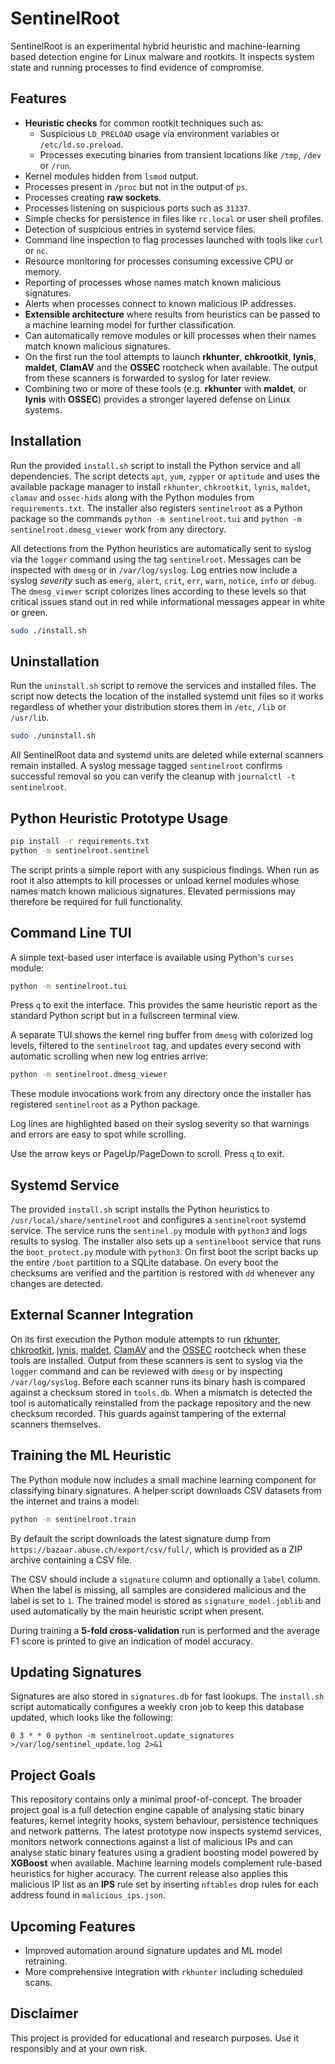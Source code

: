 # SentinelRoot

SentinelRoot is an experimental hybrid heuristic and machine-learning based detection engine for Linux malware and rootkits. It inspects system state and running processes to find evidence of compromise.

## Features

- **Heuristic checks** for common rootkit techniques such as:
  - Suspicious `LD_PRELOAD` usage via environment variables or `/etc/ld.so.preload`.
  - Processes executing binaries from transient locations like `/tmp`, `/dev` or `/run`.
- Kernel modules hidden from `lsmod` output.
- Processes present in `/proc` but not in the output of `ps`.
- Processes creating **raw sockets**.
- Processes listening on suspicious ports such as `31337`.
- Simple checks for persistence in files like `rc.local` or user shell profiles.
- Detection of suspicious entries in systemd service files.
- Command line inspection to flag processes launched with tools like `curl` or `nc`.
- Resource monitoring for processes consuming excessive CPU or memory.
- Reporting of processes whose names match known malicious signatures.
- Alerts when processes connect to known malicious IP addresses.
- **Extensible architecture** where results from heuristics can be passed to a machine learning model for further classification.
- Can automatically remove modules or kill processes when their names match
  known malicious signatures.
- On the first run the tool attempts to launch **rkhunter**, **chkrootkit**,
  **lynis**, **maldet**, **ClamAV** and the **OSSEC** rootcheck when available. The output
  from these scanners is forwarded to syslog for later review.
- Combining two or more of these tools (e.g. **rkhunter** with **maldet**, or
  **lynis** with **OSSEC**) provides a stronger layered defense on Linux
  systems.

## Installation

Run the provided `install.sh` script to install the Python service and all
dependencies. The script detects `apt`, `yum`, `zypper` or `aptitude` and uses
the available package manager to install `rkhunter`, `chkrootkit`, `lynis`,
`maldet`, `clamav` and `ossec-hids` along with the Python modules from
`requirements.txt`. The installer also registers `sentinelroot` as a Python
package so the commands `python -m sentinelroot.tui` and
`python -m sentinelroot.dmesg_viewer` work from any directory.

All detections from the Python heuristics are automatically sent to syslog via
the `logger` command using the tag `sentinelroot`.  Messages can be inspected
with `dmesg` or in `/var/log/syslog`.
Log entries now include a syslog *severity* such as `emerg`, `alert`,
`crit`, `err`, `warn`, `notice`, `info` or `debug`.  The
`dmesg_viewer` script colorizes lines according to these levels so that
critical issues stand out in red while informational messages appear in
white or green.

```bash
sudo ./install.sh
```

## Uninstallation

Run the `uninstall.sh` script to remove the services and installed files.  The
script now detects the location of the installed systemd unit files so it works
regardless of whether your distribution stores them in `/etc`, `/lib` or
`/usr/lib`.

```bash
sudo ./uninstall.sh
```

All SentinelRoot data and systemd units are deleted while external scanners
remain installed.  A syslog message tagged `sentinelroot` confirms successful
removal so you can verify the cleanup with `journalctl -t sentinelroot`.


## Python Heuristic Prototype Usage

```bash
pip install -r requirements.txt
python -m sentinelroot.sentinel
```

The script prints a simple report with any suspicious findings. When run as
root it also attempts to kill processes or unload kernel modules whose names
match known malicious signatures. Elevated permissions may therefore be
required for full functionality.

## Command Line TUI

A simple text-based user interface is available using Python's `curses` module:

```bash
python -m sentinelroot.tui
```

Press `q` to exit the interface. This provides the same heuristic report as the
standard Python script but in a fullscreen terminal view.

A separate TUI shows the kernel ring buffer from `dmesg` with colorized log
levels, filtered to the `sentinelroot` tag, and updates every second with
automatic scrolling when new log entries arrive:

```bash
python -m sentinelroot.dmesg_viewer
```

These module invocations work from any directory once the installer has
registered `sentinelroot` as a Python package.

Log lines are highlighted based on their syslog severity so that warnings and
errors are easy to spot while scrolling.

Use the arrow keys or PageUp/PageDown to scroll.  Press `q` to exit.

## Systemd Service

The provided `install.sh` script installs the Python heuristics to
`/usr/local/share/sentinelroot` and configures a `sentinelroot` systemd
service. The service runs the `sentinel.py` module with `python3` and logs
results to syslog. The installer also sets up a `sentinelboot` service that
runs the `boot_protect.py` module with `python3`. On first boot the script
backs up the entire `/boot` partition to a SQLite database. On every boot the
checksums are verified and the partition is restored with ``dd`` whenever any
changes are detected.

## External Scanner Integration

On its first execution the Python module attempts to run [rkhunter](http://rkhunter.sourceforge.net/), [chkrootkit](http://www.chkrootkit.org/), [lynis](https://cisofy.com/lynis/), [maldet](https://www.rfxn.com/projects/linux-malware-detect/), [ClamAV](https://www.clamav.net/) and the [OSSEC](https://www.ossec.net/) rootcheck when these tools are installed. Output from these scanners is sent to syslog via the `logger` command and can be reviewed with `dmesg` or by inspecting `/var/log/syslog`.
Before each scanner runs its binary hash is compared against a checksum stored in
`tools.db`.  When a mismatch is detected the tool is automatically reinstalled
from the package repository and the new checksum recorded.  This guards against
tampering of the external scanners themselves.

## Training the ML Heuristic

The Python module now includes a small machine learning component for classifying
binary signatures. A helper script downloads CSV datasets from the internet and
trains a model:

```bash
python -m sentinelroot.train
```

By default the script downloads the latest signature dump from
`https://bazaar.abuse.ch/export/csv/full/`, which is provided as a ZIP
archive containing a CSV file.

The CSV should include a `signature` column and optionally a `label` column.
When the label is missing, all samples are considered malicious and the label is
set to `1`. The trained model is stored as `signature_model.joblib` and used
automatically by the main heuristic script when present.

During training a **5-fold cross-validation** run is performed and the average
F1 score is printed to give an indication of model accuracy.

## Updating Signatures

Signatures are also stored in `signatures.db` for fast lookups. The
`install.sh` script automatically configures a weekly cron job to keep this
database updated, which looks like the following:

```cron
0 3 * * 0 python -m sentinelroot.update_signatures >/var/log/sentinel_update.log 2>&1
```

## Project Goals

This repository contains only a minimal proof-of-concept. The broader project goal is a full detection engine capable of analysing static binary features, kernel integrity hooks, system behaviour, persistence techniques and network patterns. The latest prototype now inspects systemd services, monitors network connections against a list of malicious IPs and can analyse static binary features using a gradient boosting model powered by **XGBoost** when available. Machine learning models complement rule-based heuristics for higher accuracy. The current release also applies this malicious IP list as an **IPS** rule set by inserting `nftables` drop rules for each address found in `malicious_ips.json`.

## Upcoming Features

- Improved automation around signature updates and ML model retraining.
- More comprehensive integration with `rkhunter` including scheduled scans.

## Disclaimer

This project is provided for educational and research purposes. Use it responsibly and at your own risk.
